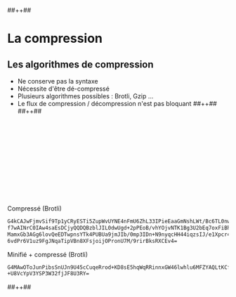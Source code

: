 <!-- .slide: class="tc-multiple-columns with-code" -->

##++##

# La compression

## Les algorithmes de compression

- Ne conserve pas la syntaxe
- Nécessite d'être dé-compressé
- Plusieurs algorithmes possibles : Brotli, Gzip ...
- Le flux de compression / décompression n'est pas bloquant
##++##
##++##

<div style="margin-top: 205px">

Compressé (Brotli)

```txt
G4kCAJwFjmvSif9Tp1yCRyESTi5ZupWvUYNE4nFmU6ZhL33IPieEaaGmNshLWt/Bc6TL0nwAV5Hsh8idaG6RRv
f7wAINrC0IAw4saEsDCjyQQDQBzblJIL0dwUgd+2pPEoB/vhYOjvNTK1Bg3U2bEq7oxFiBhwi+QQgkMZZOxxVU
MamxGb3AGg6lovQeEDTwpnsYTk4PUBUa9jmJIb/0mp3IDn+N9nyqcHH44iqzsIJ/e1Xpcr4IHDChL1NCGtej1P
6vdPr6V1uz9FgJNqaTipVBn8XFsjoijOPronU7M/9rirBksRXCEv4=
```

</div>
<!-- .element: class="fragment" data-fragment-index="1"-->

<div>

Minifié + compressé (Brotli)

```txt
G4MAwOToJunPibsSnUJn9U45cCuqeRrod+KD8sE5hqWqRRinnxGW46lwhlu6MFZYAQLtKCfSZ7wOfz6RFYHxEu
+U8VcYpV3YSP3W32fjJF8U3RY=
```

</div>
<!-- .element: class="fragment" data-fragment-index="2"-->
##++##
